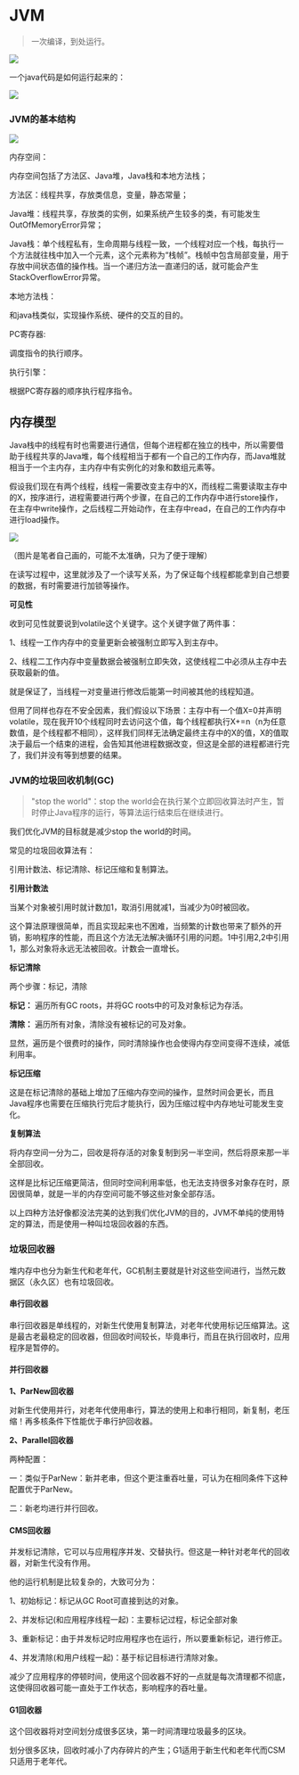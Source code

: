 # JVM

> 一次编译，到处运行。 

![](img\352511-20170810232429980-107444580.png)



一个java代码是如何运行起来的：

![](img\352511-20170810232431105-2080375000.png)



### JVM的基本结构

![](img\352511-20170810232433792-373676900.png)

内存空间：

内存空间包括了方法区、Java堆，Java栈和本地方法栈；

方法区：线程共享，存放类信息，变量，静态常量；

Java堆：线程共享，存放类的实例，如果系统产生较多的类，有可能发生OutOfMemoryError异常；

Java栈：单个线程私有，生命周期与线程一致，一个线程对应一个栈，每执行一个方法就往栈中加入一个元素，这个元素称为“栈帧”。栈帧中包含局部变量，用于存放中间状态值的操作栈。当一个递归方法一直递归的话，就可能会产生StackOverflowError异常。

本地方法栈：

和java栈类似，实现操作系统、硬件的交互的目的。

PC寄存器:

调度指令的执行顺序。

执行引擎：

根据PC寄存器的顺序执行程序指令。



## 内存模型

Java栈中的线程有时也需要进行通信，但每个进程都在独立的栈中，所以需要借助于线程共享的Java堆，每个线程相当于都有一个自己的工作内存，而Java堆就相当于一个主内存，主内存中有实例化的对象和数组元素等。

假设我们现在有两个线程，线程一需要改变主存中的X，而线程二需要读取主存中的X，按序进行，进程需要进行两个步骤，在自己的工作内存中进行store操作，在主存中write操作，之后线程二开始动作，在主存中read，在自己的工作内存中进行load操作。

![](img\内存模型.png)

（图片是笔者自己画的，可能不太准确，只为了便于理解）



在读写过程中，这里就涉及了一个读写关系，为了保证每个线程都能拿到自己想要的数据，有时需要进行加锁等操作。



**可见性**

收到可见性就要说到volatile这个关键字。这个关键字做了两件事：

1、线程一工作内存中的变量更新会被强制立即写入到主存中。

2、线程二工作内存中变量数据会被强制立即失效，这使线程二中必须从主存中去获取最新的值。

就是保证了，当线程一对变量进行修改后能第一时间被其他的线程知道。

但用了同样也存在不安全因素，我们假设以下场景：主存中有一个值X=0并声明volatile，现在我开10个线程同时去访问这个值，每个线程都执行X+=n（n为任意数值，是个线程都不相同），这样我们同样无法确定最终主存中的X的值，X的值取决于最后一个结束的进程，会告知其他进程数据改变，但这是全部的进程都进行完了，我们并没有等到想要的结果。



### JVM的垃圾回收机制(GC)

> "stop the world"：stop the world会在执行某个立即回收算法时产生，暂时停止Java程序的运行，等算法运行结束后在继续进行。

我们优化JVM的目标就是减少stop the world的时间。

常见的垃圾回收算法有：

引用计数法、标记清除、标记压缩和复制算法。



**引用计数法**

当某个对象被引用时就计数加1，取消引用就减1，当减少为0时被回收。

这个算法原理很简单，而且实现起来也不困难，当频繁的计数也带来了额外的开销，影响程序的性能，而且这个方法无法解决循环引用的问题。1中引用2,2中引用1，那么对象将永远无法被回收。计数会一直增长。



**标记清除**

两个步骤：标记，清除

**标记：** 遍历所有GC roots，并将GC roots中的可及对象标记为存活。

**清除：** 遍历所有对象，清除没有被标记的可及对象。

显然，遍历是个很费时的操作，同时清除操作也会使得内存空间变得不连续，减低利用率。



**标记压缩**

这是在标记清除的基础上增加了压缩内存空间的操作，显然时间会更长，而且Java程序也需要在压缩执行完后才能执行，因为压缩过程中内存地址可能发生变化。



**复制算法**

将内存空间一分为二，回收是将存活的对象复制到另一半空间，然后将原来那一半全部回收。

这样是比标记压缩更简洁，但同时空间利用率低，也无法支持很多对象存在时，原因很简单，就是一半的内存空间可能不够这些对象全部存活。



以上四种方法好像都没法完美的达到我们优化JVM的目的，JVM不单纯的使用特定的算法，而是使用一种叫垃圾回收器的东西。



### 垃圾回收器

堆内存中也分为新生代和老年代，GC机制主要就是针对这些空间进行，当然元数据区（永久区）也有垃圾回收。

#### 串行回收器

串行回收器是单线程的，对新生代使用复制算法，对老年代使用标记压缩算法。这是最古老最稳定的回收器，但回收时间较长，毕竟串行，而且在执行回收时，应用程序是暂停的。

#### 并行回收器

**1、ParNew回收器**

对新生代使用并行，对老年代使用串行，算法的使用上和串行相同，新复制，老压缩！再多核条件下性能优于串行护回收器。

**2、Parallel回收器**

两种配置：

一：类似于ParNew：新并老串，但这个更注重吞吐量，可认为在相同条件下这种配置优于ParNew。

二：新老均进行并行回收。



#### CMS回收器

并发标记清除，它可以与应用程序并发、交替执行。但这是一种针对老年代的回收器，对新生代没有作用。

他的运行机制是比较复杂的，大致可分为：

1、初始标记：标记从GC Root可直接到达的对象。

2、并发标记(和应用程序线程一起)：主要标记过程，标记全部对象

3、重新标记：由于并发标记时应用程序也在运行，所以要重新标记，进行修正。

4、并发清除(和用户线程一起)：基于标记目标进行清除对象。

减少了应用程序的停顿时间，使用这个回收器不好的一点就是每次清理都不彻底，这使得回收器可能一直处于工作状态，影响程序的吞吐量。



#### G1回收器

这个回收器将对空间划分成很多区块，第一时间清理垃圾最多的区块。

划分很多区块，回收时减小了内存碎片的产生；G1适用于新生代和老年代而CSM只适用于老年代。